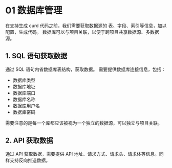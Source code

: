 # 01 数据库管理

在支持生成 curd 代码之前，我们需要获取数据源的 表、字段、索引等信息，加以配置，生成代码。
数据库可以与项目关联，以便于跨项目共享数据源、多数据源。

## 1. SQL 语句获取数据

通过 SQL 语句内省数据库表结构，获取数据。
需要提供数据库连接信息，包括：

- 数据库类型
- 数据库地址
- 数据库端口
- 数据库名称
- 数据库用户名
- 数据库密码

需要注意的是每一个库都应该被视为一个独立的数据源，可以独立与项目关联。

## 2. API 获取数据

通过 API 获取数据，需要提供 API 地址、请求方式、请求头、请求体等信息。同样支持反向推送数据。
